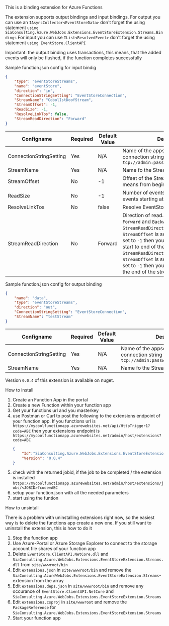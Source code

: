 This is a binding extension for Azure Functions

The extension supports output bindings and input bindings.
For output you can use an `IAsyncCollector<EventStoreData>` don't forget the using statement `using SiaConsulting.Azure.WebJobs.Extensions.EventStoreExtension.Streams.Bindings`
For input you can use `IList<ResolvedEvent>` don't forget the using statement `using EventStore.ClientAPI`

Important: the output binding uses transactions, this means, that the added events will only be flushed, if the function completes successfully

Sample function.json config for input bindig
```json
{
	"type": "eventStoreStreams",
	"name": "eventStore",
	"direction": "in",
	"ConnectionStringSetting": "EventStoreConnection",
	"StreamName": "CobolIstDoofStream",
	"StreamOffset": -1,
	"ReadSize": -1,
	"ResolveLinkTos": false,
	"StreamReadDirection": "Forward"
}
```

Configname|Required|Default Value|Description
----------|--------|-------------|-----------
ConnectionStringSetting|Yes|N/A|Name of the appsetting that holds the connection string to the EventStore i.e. `tcp://admin:password@myeventstore:1113`
StreamName|Yes|N/A|Name fo the Stream to read from
StreamOffset|No|-1|Offset of the Stream reading from. -1 means from beginning
ReadSize|No|-1|Number of events to read. -1 means all events starting at offset
ResolveLinkTos|No|false|Resolve EventStore Links
StreamReadDirection|No|Forward|Direction of read. Available values are `Forward` and `Backward`. When `StreamReadDirection` is set to `Forward`, `StreamOffset` is set to `-1` and `ReadSize` is set to `-1` then you get all events from start to end of the stream. When `StreamReadDirection` is set to `Backward`, `StreamOffset` is set to `-1` and `ReadSize` is set to `-1` then you'll get all events from the end of the stream to the beginning.

Sample function.json config for output binding
```json
{
	"name": "data",
	"type": "eventStoreStreams",
	"direction": "out",
	"ConnectionStringSetting": "EventStoreConnection",
	"StreamName": "testStream"
}
```
Configname|Required|Default Value|Description
----------|--------|-------------|-----------
ConnectionStringSetting|Yes|N/A|Name of the appsetting that holds the connection string to the EventStore i.e. `tcp://admin:password@myeventstore:1113`
StreamName|Yes|N/A|Name fo the Stream to read from

Version `0.0.4` of this extension is available on nuget.

How to install

1. Create an Function App in the portal
2. Create a new Function within your function app
3. Get your functions url and you masterkey
4. use Postman or Curl to post the following to the extensions endpoint of your function app. If you functions url is `https://mycoolfunctionapp.azurewebsites.net/api/HttpTrigger1?code=ABC` then your extensions endpoint is `https://mycoolfunctionapp.azurewebsites.net/admin/host/extensions?code=ABC`
	```json
	{
		"Id":"SiaConsulting.Azure.WebJobs.Extensions.EventStoreExtension.Streams",
		"Version": "0.0.4"
	}
	```
5. check with the returned jobid, if the job to be completed / the extension is installed `https://mycoolfunctionapp.azurewebsites.net/admin/host/extensions/jobs/<JOBID>?code=ABC`
6. setup your function.json with all the needed parameters
7. start using the funtion

How to unsintall

There is a problem with uninstalling extensions right now, so the easiest way is to delete the functions app create a new one.
If you still want to uninstall the extension, this is how to do it

1. Stop the function app
2. Use Azure-Portal or Azure Storage Explorer to connect to the storage account file shares of your function app
3. Delete `EventStore.ClientAPI.NetCore.dll` and `SiaConsulting.Azure.WebJobs.Extensions.EventStoreExtension.Streams.dll` from `site/wwwroot/bin`
4. Edit `extensions.json` in `site/wwwroot/bin` and remove the `SiaConsulting.AzureWebJobs.Extensions.EventStoreExtension.Streams`-extension from the array
5. Edit `extensions.deps.json` in `site/wwwroot/bin` and remove any occurance of `EventStore.ClientAPI.NetCore` and `SiaConsulting.Azure.WebJobs.Extensions.EventStoreExtension.Streams`
6. Edit `extensions.csproj` in `site/wwwroot` and remove the `PackageReference` for `SiaConsulting.Azure.WebJobs.Extensions.EventStoreExtension.Streams`
7. Start your function app